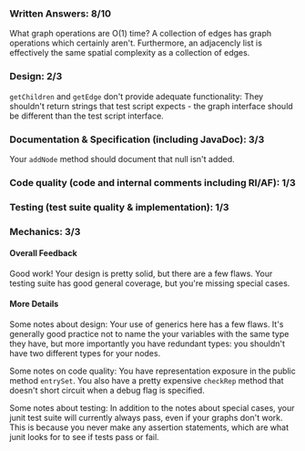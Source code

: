 ### Written Answers: 8/10
What graph operations are O(1) time? A collection of edges has graph operations
which certainly aren't. Furthermore, an adjacencly list is effectively the same
spatial complexity as a collection of edges.

### Design: 2/3
`getChildren` and `getEdge` don't provide adequate functionality: They shouldn't
return strings that test script expects - the graph interface should be
different than the test script interface.

### Documentation & Specification (including JavaDoc): 3/3
Your `addNode` method should document that null isn't added.

### Code quality (code and internal comments including RI/AF): 1/3

### Testing (test suite quality & implementation): 1/3

### Mechanics: 3/3

#### Overall Feedback

Good work! Your design is pretty solid, but there are a few flaws. Your testing
suite has good general coverage, but you're missing special cases.
#### More Details

Some notes about design: Your use of generics here has a few flaws. It's
generally good practice not to name the your variables with the same type they
have, but more importantly you have redundant types: you shouldn't have two
different types for your nodes.

Some notes on code quality: You have representation exposure in the public
method `entrySet`. You also have a pretty expensive `checkRep` method that
doesn't short circuit when a debug flag is specified.

Some notes about testing: In addition to the notes about special cases, your
junit test suite will currently always pass, even if your graphs don't work.
This is because you never make any assertion statements, which are what junit
looks for to see if tests pass or fail.

